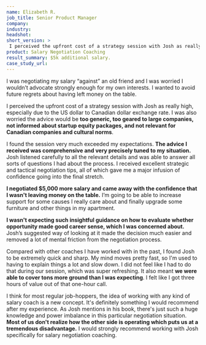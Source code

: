 ```yaml
---
name: Elizabeth R.
job_title: Senior Product Manager
company: 
industry: 
headshot: 
short_version: >
 I perceived the upfront cost of a strategy session with Josh as really high. I was also worried the advice would be too generic, too geared to large companies, and not informed about startup equity packages. **The advice I received was comprehensive and very precisely tuned to my situation.** I negotiated $5,000 more salary and came away with the confidence I wasn't leaving money on the table.
product: Salary Negotiation Coaching
result_summary: $5k additional salary.
case_study_url: 
---
```


I was negotiating my salary “against” an old friend and I was worried I wouldn’t advocate strongly enough for my own interests. I wanted to avoid future regrets about having left money on the table.

I perceived the upfront cost of a strategy session with Josh as really high, especially due to the US dollar to Canadian dollar exchange rate. I was also worried the advice would be **too generic, too geared to large companies, not informed about startup equity packages, and not relevant for Canadian companies and cultural norms**.

I found the session very much exceeded my expectations. **The advice I received was comprehensive and very precisely tuned to my situation.** Josh listened carefully to all the relevant details and was able to answer all sorts of questions I had about the process. I received excellent strategic and tactical negotiation tips, all of which gave me a major infusion of confidence going into the final stretch.

**I negotiated $5,000 more salary and came away with the confidence that I wasn't leaving money on the table.** I’m going to be able to increase support for some causes I really care about and finally upgrade some furniture and other things in my apartment.

**I wasn't expecting such insightful guidance on how to evaluate whether opportunity made good career sense, which I was concerned about.** Josh’s suggested way of looking at it made the decision much easier and removed a lot of mental friction from the negotiation process.

Compared with other coaches I have worked with in the past, I found Josh to be extremely quick and sharp. My mind moves pretty fast, so I'm used to having to explain things a lot and slow down. I did not feel like I had to do that during our session, which was super refreshing. It also meant **we were able to cover tons more ground than I was expecting**. I felt like I got three hours of value out of that one-hour call.

I think for most regular job-hoppers, the idea of working with any kind of salary coach is a new concept. It's definitely something I would recommend after my experience. As Josh mentions in his book, there's just such a huge knowledge and power imbalance in this particular negotiation situation. **Most of us don't realize how the other side is operating which puts us at a tremendous disadvantage.** I would strongly recommend working with Josh specifically for salary negotiation coaching.